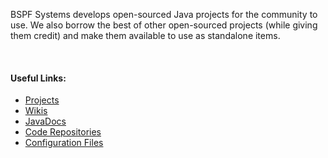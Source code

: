 <p>BSPF Systems develops open-sourced Java projects for the community to use. We also borrow the best of other open-sourced projects (while giving them credit) and make them available to use as standalone items.</p>
<br />
<h4>Useful Links:</h4>
<ul>
    <li><a href="./projects/">Projects</a></li>
    <li><a href="./wikis/">Wikis</a></li>
    <li><a href="./docs/">JavaDocs</a></li>
    <li><a href="https://github.com/orgs/bspfsystems/repositories/">Code Repositories</a></li>
    <li><a href="./config-files/">Configuration Files</a></li>
</ul>
